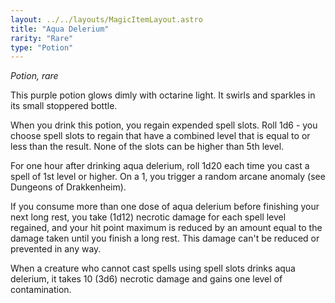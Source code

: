 ```yaml
---
layout: ../../layouts/MagicItemLayout.astro
title: "Aqua Delerium"
rarity: "Rare"
type: "Potion"
---
```

*Potion, rare*

This purple potion glows dimly with octarine light. It swirls and sparkles in its small stoppered bottle.

When you drink this potion, you regain expended spell slots. Roll 1d6 - you choose spell slots to regain that have a combined level that is equal to or less than the result. None of the slots can be higher than 5th level.

For one hour after drinking aqua delerium, roll 1d20 each time you cast a spell of 1st level or higher. On a 1, you trigger a random arcane anomaly (see Dungeons of Drakkenheim).

If you consume more than one dose of aqua delerium before finishing your next long rest, you take (1d12) necrotic damage for each spell level regained, and your hit point maximum is reduced by an amount equal to the damage taken until you finish a long rest. This damage can't be reduced or prevented in any way.

When a creature who cannot cast spells using spell slots drinks aqua delerium, it takes 10 (3d6) necrotic damage and gains one level of contamination.